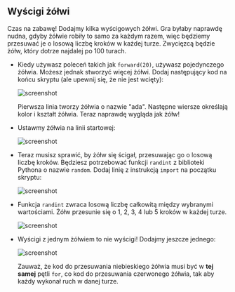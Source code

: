 ## Wyścigi żółwi

Czas na zabawę! Dodajmy kilka wyścigowych żółwi. Gra byłaby naprawdę nudna, gdyby żółwie robiły to samo za każdym razem, więc będziemy przesuwać je o losową liczbę kroków w każdej turze. Zwycięzcą będzie żółw, który dotrze najdalej po 100 turach.

+ Kiedy używasz poleceń takich jak `forward(20)`, używasz pojedynczego żółwia. Możesz jednak stworzyć więcej żółwi. Dodaj następujący kod na końcu skryptu (ale upewnij się, że nie jest wcięty):
    
    ![screenshot](images/race-red.png)
    
    Pierwsza linia tworzy żółwia o nazwie "ada". Następne wiersze określają kolor i kształt żółwia. Teraz naprawdę wygląda jak żółw!

+ Ustawmy żółwia na linii startowej:
    
    ![screenshot](images/race-start.png)

+ Teraz musisz sprawić, by żółw się ścigał, przesuwając go o losową liczbę kroków. Będziesz potrzebować funkcji `randint` z biblioteki Pythona o nazwie `random`. Dodaj linię z instrukcją `import` na początku skryptu:
    
    ![screenshot](images/race-randint.png)

+ Funkcja `randint` zwraca losową liczbę całkowitą między wybranymi wartościami. Żółw przesunie się o 1, 2, 3, 4 lub 5 kroków w każdej turze.
    
    ![screenshot](images/race-random.png)

+ Wyścigi z jednym żółwiem to nie wyścigi! Dodajmy jeszcze jednego:
    
    ![screenshot](images/race-blue.png)
    
    Zauważ, że kod do przesuwania niebieskiego żółwia musi być w **tej samej** pętli `for`, co kod do przesuwania czerwonego żółwia, tak aby każdy wykonał ruch w danej turze.